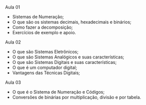 Aula 01
- Sistemas de Numeração;
- O que são os sistemas decimais, hexadecimais e binários;
- Como fazer a decomposição;
- Exercícios de exemplo e apoio.

Aula 02
- O que são Sistemas Eletrônicos;
- O que são Sistemas Analógicos e suas características;
- O que são Sistemas Digitais e suas características;
- O que é um computador digital;
- Vantagens das Técnicas Digitais;

Aula 03
- O que é o Sistema de Numeração e Códigos;
- Conversões de binárias por multiplicação, divisão e por tabela.
